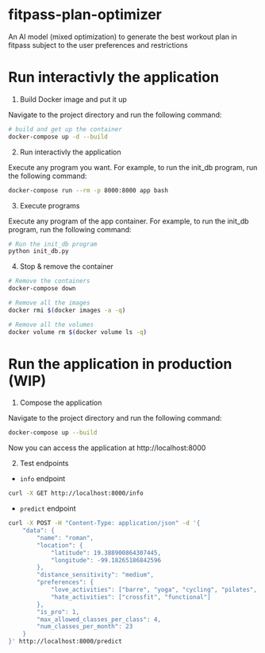 # fitpass-plan-optimizer
An AI model (mixed optimization) to generate the best workout plan in fitpass subject to the user preferences and restrictions 

# Run interactivly the application
1. Build Docker image and put it up

Navigate to the project directory and run the following command:

```bash
# build and get up the container
docker-compose up -d --build
```

2. Run interactivly the application

Execute any program you want. For example, to run the init_db program, run the following command:

```bash
docker-compose run --rm -p 8000:8000 app bash
```

3. Execute programs

Execute any program of the app container. For example, to run the init_db program, run the following command:
```bash
# Run the init_db program
python init_db.py
```

4. Stop & remove the container
```bash
# Remove the containers
docker-compose down

# Remove all the images
docker rmi $(docker images -a -q)

# Remove all the volumes
docker volume rm $(docker volume ls -q)
```

# Run the application in production (WIP)
1. Compose the application

Navigate to the project directory and run the following command:
```bash
docker-compose up --build
```

Now you can access the application at http://localhost:8000

2. Test endpoints

- `info` endpoint
```bash
curl -X GET http://localhost:8000/info
```

- `predict` endpoint
```bash
curl -X POST -H "Content-Type: application/json" -d '{
    "data": {
        "name": "roman",
        "location": {
            "latitude": 19.388900864307445,
            "longitude": -99.18265186842596
        },
        "distance_sensitivity": "medium",
        "preferences": {
            "love_activities": ["barre", "yoga", "cycling", "pilates", "gym"],
            "hate_activities": ["crossfit", "functional"]
        },
        "is_pro": 1,
        "max_allowed_classes_per_class": 4,
        "num_classes_per_month": 23
    }
}' http://localhost:8000/predict
```